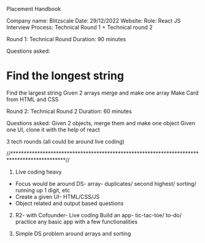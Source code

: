 Placement Handbook

Company name: Blitzscale			                                 Date: 29/12/2022
Website:
Role: React JS
Interview Process:  Technical Round 1 + Technical round 2

Round 1: Technical Round
Duration: 90 minutes

Questions asked:

# Find the longest string 
Find the largest string 
Given 2 arrays merge and make one array
Make Card from HTML and CSS 

Round 2: Technical Round 2 
Duration: 60 minutes

Questions asked:
Given 2 objects, merge them and make one object
Given one UI, clone it with the help of react 

3 tech rounds (all could be around live coding)


//********************************************************************************************//

1. Live coding heavy 
* Focus would be around DS- array- duplicates/ second highest/ sorting/ running up 1 digit, etc
* Create a given UI- HTML/CSS/JS
* Object related and output based questions

2. R2- with Cofounder- Live coding
Build an app- tic-tac-toe/ to-do/ practice any basic app with a few functionalities

3. Simple DS problem around arrays and sorting

